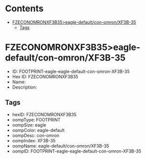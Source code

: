 



Contents
========

* [FZECONOMRONXF3B35>eagle-default/con-omron/XF3B-35](#fzeconomronxf3b35eagle-defaultcon-omronxf3b-35)
	* [Tags](#tags)

# FZECONOMRONXF3B35>eagle-default/con-omron/XF3B-35

- ID: FOOTPRINT-eagle-eagle-default-con-omron-XF3B-35
- Hex ID: FZECONOMRONXF3B35
- Name: 
- Description: 

## Tags

- hexID: FZECONOMRONXF3B35
- oompType: FOOTPRINT
- oompSize: eagle
- oompColor: eagle-default
- oompDesc: con-omron
- oompIndex: XF3B-35
- oompName: eagle-default/con-omron/XF3B-35
- oompID: FOOTPRINT-eagle-eagle-default-con-omron-XF3B-35
